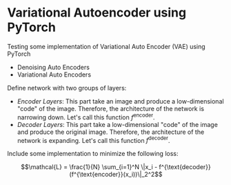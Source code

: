 # Variational Autoencoder using PyTorch

Testing some implementation of Variational Auto Encoder (VAE) using PyTorch

- Denoising Auto Encoders
- Variational Auto Encoders

Define network with two groups of layers:
  * *Encoder Layers*: This part take an image and produce a low-dimensional "code" of the image. Therefore, the architecture of the network is narrowing down. Let's call this function $f^{\text{encoder}}$.
  * *Decoder Layers*: This part take a low-dimensional "code" of the image and produce the original image. Therefore, the architecture of the network is expanding. Let's call this function $f^{\text{decoder}}$.
  
Include some implementation to minimize the following loss:

$$\mathcal{L} = \frac{1}{N} \sum_{i=1}^N \|x_i - f^{\text{decoder}}(f^{\text{encoder}}(x_i))\|_2^2$$
